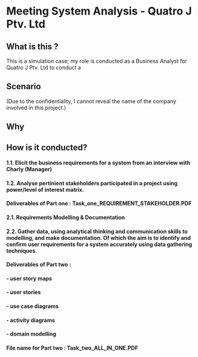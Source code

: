 # Meeting System Analysis - Quatro J Ptv. Ltd 

## What is this ?
This is a simulation case; my role is conducted as a Business Analyst for Quatro J Ptv. Ltd  to conduct a 

## Scenario
(Due to the confidentiality, I cannot reveal the name of the company involved in this project.)

## Why



## How is it conducted?

#### 1.1. Elicit the business requirements for a system from an interview with Charly (Manager)
#### 1.2. Analyse pertinient stakeholders participated in a project using power/level of interest matrix. 
#### Deliverables of Part one : Task_one_REQUIREMENT_STAKEHOLDER.PDF

#### 2.1. Requirements Modelling & Documentation
#### 2.2. Gather data, using analytical thinking and communication skills to modelling, and make documentation. Of which the aim is to identify and confirm user requirements for a system accurately using data gathering techniques.

#### Deliverables of Part two : 
#### - user story maps
#### - user stories
#### - use case diagrams
#### - activity diagrams
#### - domain modelling
#### File name for Part two : Task_two_ALL_IN_ONE.PDF

